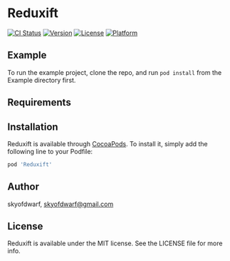 # Reduxift

[![CI Status](https://img.shields.io/travis/skyofdwarf/Reduxift.svg?style=flat)](https://travis-ci.org/skyofdwarf/Reduxift)
[![Version](https://img.shields.io/cocoapods/v/Reduxift.svg?style=flat)](https://cocoapods.org/pods/Reduxift)
[![License](https://img.shields.io/cocoapods/l/Reduxift.svg?style=flat)](https://cocoapods.org/pods/Reduxift)
[![Platform](https://img.shields.io/cocoapods/p/Reduxift.svg?style=flat)](https://cocoapods.org/pods/Reduxift)

## Example

To run the example project, clone the repo, and run `pod install` from the Example directory first.

## Requirements

## Installation

Reduxift is available through [CocoaPods](https://cocoapods.org). To install
it, simply add the following line to your Podfile:

```ruby
pod 'Reduxift'
```

## Author

skyofdwarf, skyofdwarf@gmail.com

## License

Reduxift is available under the MIT license. See the LICENSE file for more info.
